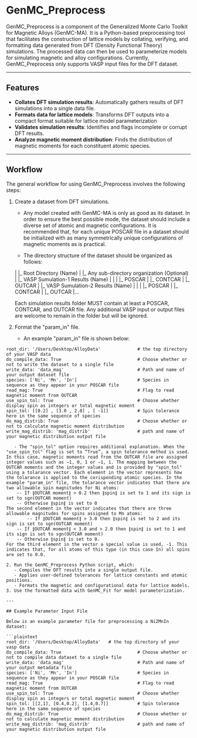 # GenMC_Preprocess

GenMC_Preprocess is a component of the Generalized Monte Carlo Toolkit for Magnetic Alloys (GenMC-MA). It is a Python-based preprocessing tool that facilitates the construction of lattice models by collating, verifying, and formatting data generated from DFT (Density Functional Theory) simulations. The processed data can then be used to parameterize models for simulating magnetic and alloy configurations. Currently, GenMC_Preprocess only supports VASP input files for the DFT dataset.

---

## Features

- **Collates DFT simulation results**: Automatically gathers results of DFT simulations into a single data file.
- **Formats data for lattice models**: Transforms DFT outputs into a compact format suitable for lattice model parameterization
- **Validates simulation results**: Identifies and flags incomplete or corrupt DFT results.
- **Analyze magnetic moment distribution**: Finds the distribution of magnetic moments for each constituent atomic species.

---

## Workflow

The general workflow for using GenMC_Preprocess involves the following steps:
1. Create a dataset from DFT simulations. 
    - Any model created with GenMC-MA is only as good as its dataset. In order to ensure the best possible mode, the dataset should include a diverse set of atomic and magnetic configurations. It is recommended that, for each unique POSCAR file in a dataset should be initialized with as many symmetrically unique configurations of magnetic moments as is practical.

    - The directory structure of the dataset should be organized as follows:

    |
    |_ Root Directory (Name)
	|
	|_ Any sub-directory organization (Optional)
		|
		|_ VASP Sumulation-1 Results (Name)
		|	|
		|	|_ POSCAR
		|	|_ CONTCAR
		|	|_ OUTCAR
		|
		|_ VASP Sumulation-2 Results (Name)
		|	|
		|	|_ POSCAR
		|	|_ CONTCAR
		|	|_ OUTCAR
		|...
   
   Each simulation results folder MUST contain at least a POSCAR, CONTCAR, and OUTCAR file. 
   Any additional VASP input or output files are welcome to remain in the folder but will be ignored. 
	
2. Format the "param_in" file.
   - An example "param_in" file is shown below:

```plaintext
root_dir: '/Users/Desktop/AlloyData'              # the top directory of your VASP data
do_compile_data: True                             # Choose whether or not to write the dataset to a single file
write_data: 'data_mag'                            # Path and name of your output dataset file
species: ['Ni', 'Mn', 'In']                       # Species in sequence as they appear in your POSCAR file
read_mag: True                                    # Flag to read magnetic moment from OUTCAR
use_spin_tol: True                                # Choose whether display spin as integers or total magnetic moment
spin_tol: [[0.2] , [3.0 , 2.0] , [ -1]]           # Spin tolerance here in the same sequence of species
do_mag_distrib: True                              # Choose whether or not to calculate magnetic moment distribution
write_mag_distrib: 'mag_distrib'                  # path and name of your magnetic distribution output file

   - The "spin_tol" option requires additional explanation. When the "use_spin_tol" flag is set to “True”, a spin tolerance method is used. In this case, magnetic moments read from the OUTCAR file are assigned integer values such as −1, 0, 1 or −1, 1. The mapping between the OUTCAR moments and the integer values and is provided by "spin_tol" using a tolarance vector. Each element in the vector represents how the tolarance is applied to the corisponding atomic species. In the example "param_in" file, the tolarance vector indicates that there are two allowable spin magnitudes for Ni atoms: 
	-- If ∥OUTCAR moment∥ > 0.2 then ∥spin∥ is set to 1 and its sign is set to sgn(OUTCAR moment)
	-- Otherwise ∥spin∥ is set to 0
The second element in the vector indicates that there are three allowable magnitudes for spins assigned to Mn atoms: 
        -- If ∥OUTCAR moment∥ > 3.0 then ∥spin∥ is set to 2 and its sign is set to sgn(OUTCAR moment)
	-- If ∥OUTCAR moment∥ < 3.0 and > 2.0 then ∥spin∥ is set to 1 and its sign is set to sgn(OUTCAR moment)
	-- Otherwise ∥spin∥ is set to 0.
For the third element in the vector a special value is used, -1. This indicates that, for all atoms of this type (in this case In) all spins are set to 0.0.

2. Run the GenMC_Preprocess Python script, which:
   - Compiles the DFT results into a single output file.
   - Applies user-defined tolerances for lattice constants and atomic positions.
   - Formats the magnetic and configurational data for lattice models.
3. Use the formatted data with GenMC_Fit for model parameterization.

---

## Example Parameter Input File

Below is an example parameter file for preprocessing a Ni2MnIn dataset:

```plaintext
root_dir: '/Users/Desktop/AlloyData'   # the top directory of your vasp data
do_compile_data: True                             # Choose whether or not to compile data dataset to a single file
write_data: 'data_mag'                            # Path and name of your output metadata file
species: ['Ni', 'Mn', 'In']                       # Species in sequence as they appear in your POSCAR file
read_mag: True                                    # Flag to read magnetic moment from OUTCAR
use_spin_tol: True                                # Choose whether display spin as integers or total magnetic moment
spin_tol: [[2,1], [0.4,0.2], [1.4,0.7]]           # Spin tolerance here in the same sequence of species
do_mag_distrib: True                              # Choose whether or not to calculate magnetic moment distribution
write_mag_distrib: 'mag_distrib'                  # path and name of your magnetic distribution output file

